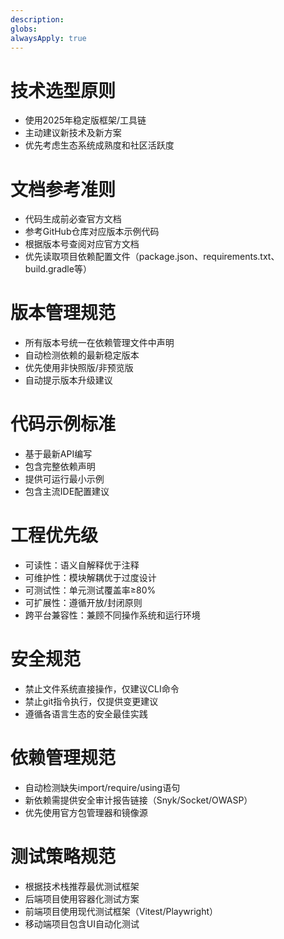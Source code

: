 ```yaml
---
description: 
globs: 
alwaysApply: true
---
```

# 技术选型原则
- 使用2025年稳定版框架/工具链
- 主动建议新技术及新方案
- 优先考虑生态系统成熟度和社区活跃度

# 文档参考准则
- 代码生成前必查官方文档
- 参考GitHub仓库对应版本示例代码
- 根据版本号查阅对应官方文档
- 优先读取项目依赖配置文件（package.json、requirements.txt、build.gradle等）

# 版本管理规范
- 所有版本号统一在依赖管理文件中声明
- 自动检测依赖的最新稳定版本
- 优先使用非快照版/非预览版
- 自动提示版本升级建议

# 代码示例标准
- 基于最新API编写
- 包含完整依赖声明
- 提供可运行最小示例
- 包含主流IDE配置建议

# 工程优先级
- 可读性：语义自解释优于注释
- 可维护性：模块解耦优于过度设计
- 可测试性：单元测试覆盖率≥80%
- 可扩展性：遵循开放/封闭原则
- 跨平台兼容性：兼顾不同操作系统和运行环境

# 安全规范
- 禁止文件系统直接操作，仅建议CLI命令
- 禁止git指令执行，仅提供变更建议
- 遵循各语言生态的安全最佳实践

# 依赖管理规范
- 自动检测缺失import/require/using语句
- 新依赖需提供安全审计报告链接（Snyk/Socket/OWASP）
- 优先使用官方包管理器和镜像源

# 测试策略规范
- 根据技术栈推荐最优测试框架
- 后端项目使用容器化测试方案
- 前端项目使用现代测试框架（Vitest/Playwright）
- 移动端项目包含UI自动化测试
